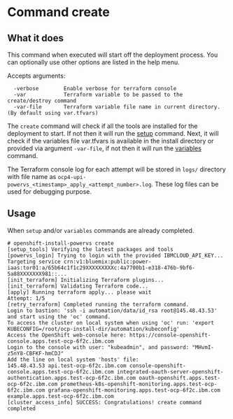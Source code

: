# Command create

## What it does

This command when executed will start off the deployment process. You can optionally use other options are listed in the help menu.

Accepts arguments:

```
  -verbose        Enable verbose for terraform console
  -var            Terraform variable to be passed to the create/destroy command
  -var-file       Terraform variable file name in current directory. (By default using var.tfvars)
```

The `create` command will check if all the tools are installed for the deployment to start. If not then it will run the [setup](setup.md) command. Next, it will check if the variables file var.tfvars is available in the install directory or provided via argument `-var-file`, if not then it will run the [variables](variables.md) command.

The Terraform console log for each attempt will be stored in `logs/` directory with file name as `ocp4-upi-powervs_<timestamp>_apply_<attempt_number>.log`. These log files can be used for debugging purpose.

## Usage

When `setup` and/or `variables` commands are already completed.

```
# openshift-install-powervs create
[setup_tools] Verifying the latest packages and tools
[powervs_login] Trying to login with the provided IBMCLOUD_API_KEY...
Targeting service crn:v1:bluemix:public:power-iaas:tor01:a/65b64c1f1c29XXXXXXXXXc:4a7700b1-e318-476b-9bf6-5a88XXXXXXX981::...
[init_terraform] Initializing Terraform plugins...
[init_terraform] Validating Terraform code...
[apply] Running terraform apply... please wait
Attempt: 1/5
[retry_terraform] Completed running the terraform command.
Login to bastion: 'ssh -i automation/data/id_rsa root@145.48.43.53' and start using the 'oc' command.
To access the cluster on local system when using 'oc' run: 'export KUBECONFIG=/root/ocp-install-dir/automation/kubeconfig'
Access the OpenShift web-console here: https://console-openshift-console.apps.test-ocp-6f2c.ibm.com
Login to the console with user: "kubeadmin", and password: "MHvmI-z5nY8-CBFKF-hmCDJ"
Add the line on local system 'hosts' file:
145.48.43.53 api.test-ocp-6f2c.ibm.com console-openshift-console.apps.test-ocp-6f2c.ibm.com integrated-oauth-server-openshift-authentication.apps.test-ocp-6f2c.ibm.com oauth-openshift.apps.test-ocp-6f2c.ibm.com prometheus-k8s-openshift-monitoring.apps.test-ocp-6f2c.ibm.com grafana-openshift-monitoring.apps.test-ocp-6f2c.ibm.com example.apps.test-ocp-6f2c.ibm.com
[cluster_access_info] SUCCESS: Congratulations! create command completed

```
